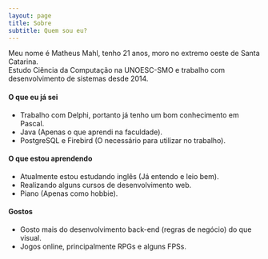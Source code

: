 ```yaml
---
layout: page
title: Sobre
subtitle: Quem sou eu?
---
```


Meu nome é Matheus Mahl, tenho 21 anos, moro no extremo oeste de Santa Catarina.  
Estudo Ciência da Computação na UNOESC-SMO e trabalho com desenvolvimento de sistemas desde 2014.


#### O que eu já sei
* Trabalho com Delphi, portanto já tenho um bom conhecimento em Pascal.
* Java (Apenas o que aprendi na faculdade).
* PostgreSQL e Firebird (O necessário para utilizar no trabalho).


#### O que estou aprendendo
* Atualmente estou estudando inglês (Já entendo e leio bem).
* Realizando alguns cursos de desenvolvimento web.
* Piano (Apenas como hobbie).


#### Gostos
* Gosto mais do desenvolvimento back-end (regras de negócio) do que visual.
* Jogos online, principalmente RPGs e alguns FPSs.
